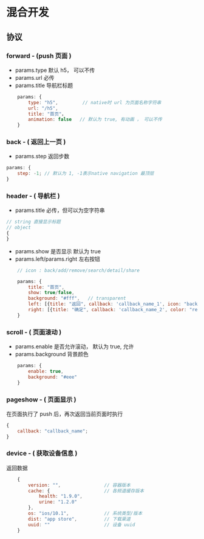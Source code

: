 # 混合开发

## 协议

### forward - (push 页面 )

* params.type 默认 h5， 可以不传
* params.url 必传
* params.title 导航栏标题

```js
    params: {
        type: "h5",         // native时 url 为页面名称字符串
        url: "/h5",
        title: "首页"，
        animation: false   // 默认为 true, 有动画 ， 可以不传
    }
```

### back - ( 返回上一页 )

* params.step 返回步数

```js
params: {
	step: -1; // 默认为 1, -1表示native navigation 最顶层
}
```

### header - ( 导航栏 )

* params.title 必传，但可以为空字符串

```js
// string 直接显示标题
// object
{
}
```

* params.show 是否显示 默认为 true
* params.left/params.right 左右按钮

```js
    // icon : back/add/remove/search/detail/share

    params: {
        title: "首页",
        show: true/false,
        background: "#fff",   // transparent
        left: [{title: "返回", callback: 'callback_name_1', icon: "back"}],
        right: [{title: "确定", callback: 'callback_name_2', color: "red", icon: ""}]
    }
```

### scroll - ( 页面滚动 )

* params.enable 是否允许滚动， 默认为 true, 允许
* params.background 背景颜色

```js
    params: {
        enable: true,
        background: "#eee"
    }
```

### pageshow - ( 页面显示 )

在页面执行了 push 后，再次返回当前页面时执行

```js
{
	callback: "callback_name";
}
```

### device - ( 获取设备信息 )

返回数据

```js
    {
        version: "",                // 容器版本
        cache: {                    // 各频道缓存版本
            health: "1.9.0",
            urine: "1.2.0"
        },
        os: "ios/10.1",             // 系统类型/版本
        dist: "app store",          // 下载渠道
        uuid: ""                    // 设备 uuid
    }
```
